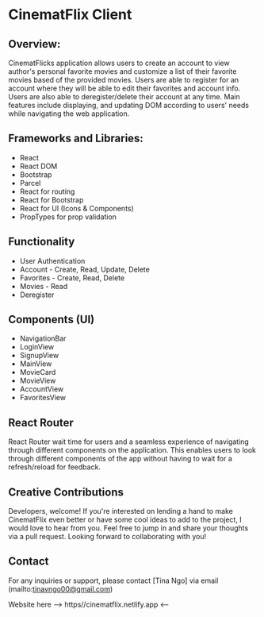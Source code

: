 # **CinematFlix Client**

## Overview:

CinematFlicks application allows users to create an account to view author's personal favorite movies and customize a list of their favorite movies based of the provided movies. Users are able to register for an account where they will be able to edit their favorites and account info. Users are also able to deregister/delete their account at any time. Main features include displaying, and updating DOM according to users' needs while navigating the web application.

## Frameworks and Libraries:

- React
- React DOM
- Bootstrap
- Parcel
- React for routing
- React for Bootstrap
- React for UI (Icons & Components)
- PropTypes for prop validation

## Functionality

- User Authentication
- Account - Create, Read, Update, Delete 
- Favorites - Create, Read, Delete 
- Movies - Read
- Deregister

## Components (UI)

- NavigationBar
- LoginView
- SignupView
- MainView
- MovieCard
- MovieView
- AccountView
- FavoritesView

## React Router

React Router wait time for users and a seamless experience of navigating through different components on the application. This enables users to look through different components of the app without having to wait for a refresh/reload for feedback.

## Creative Contributions

Developers, welcome! If you're interested on lending a hand to make CinematFlix even better or have some cool ideas to add to the project, I would love to hear from you. Feel free to jump in and share your thoughts via a pull request. Looking forward to collaborating with you!

## Contact

For any inquiries or support, please contact [Tina Ngo] via email
(mailto:tinavngo00@gmail.com)

Website here --> https//cinematflix.netlify.app <--
